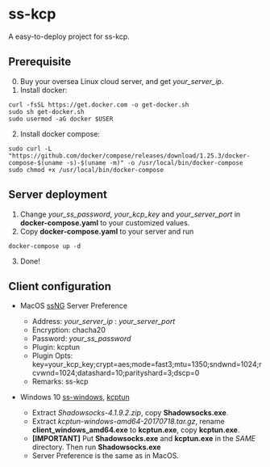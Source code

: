# ss-kcp
A easy-to-deploy project for ss-kcp.

## Prerequisite
0. Buy your oversea Linux cloud server, and get *your_server_ip*.
1. Install docker:
```shell
curl -fsSL https://get.docker.com -o get-docker.sh
sudo sh get-docker.sh
sudo usermod -aG docker $USER
```
2. Install docker compose:
```shell
sudo curl -L "https://github.com/docker/compose/releases/download/1.25.3/docker-compose-$(uname -s)-$(uname -m)" -o /usr/local/bin/docker-compose
sudo chmod +x /usr/local/bin/docker-compose
```

## Server deployment
1. Change *your_ss_password*, *your_kcp_key* and *your_server_port* in **docker-compose.yaml** to your customized values.
2. Copy **docker-compose.yaml** to your server and run
```shell
docker-compose up -d
```
3. Done!

## Client configuration
* MacOS [ssNG](https://github.com/shadowsocks/ShadowsocksX-NG/releases/tag/v1.9.4) Server Preference
  * Address: *your_server_ip* : *your_server_port*
  * Encryption: chacha20
  * Password: *your_ss_password*
  * Plugin: kcptun
  * Plugin Opts: key=your_kcp_key;crypt=aes;mode=fast3;mtu=1350;sndwnd=1024;rcvwnd=1024;datashard=10;parityshard=3;dscp=0
  * Remarks: ss-kcp

* Windows 10 [ss-windows](https://github.com/shadowsocks/shadowsocks-windows/releases/tag/4.1.9.2), [kcptun](https://github.com/shadowsocks/kcptun/releases/tag/v20170718)
  * Extract *Shadowsocks-4.1.9.2.zip*, copy **Shadowsocks.exe**.
  * Extract *kcptun-windows-amd64-20170718.tar.gz*, rename **client_windows_amd64.exe** to **kcptun.exe**, copy **kcptun.exe**.
  * **[IMPORTANT]** Put **Shadowsocks.exe** and **kcptun.exe** in the *SAME* directory. Then run **Shadowsocks.exe**
  * Server Preference is the same as in MacOS.
